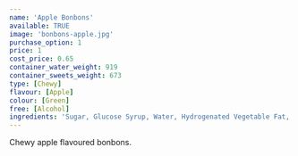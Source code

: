 ```yaml
---
name: 'Apple Bonbons'
available: TRUE
image: 'bonbons-apple.jpg'
purchase_option: 1
price: 1
cost_price: 0.65
container_water_weight: 919
container_sweets_weight: 673
type: [Chewy]
flavour: [Apple]
colour: [Green]
free: [Alcohol]
ingredients: 'Sugar, Glucose Syrup, Water, Hydrogenated Vegetable Fat, Dextrose, Citric Acid, Sorbitol, Gelatine, Flavouring, Emulsifier: E473, Colour: E100, E141'
---
```

Chewy apple flavoured bonbons.